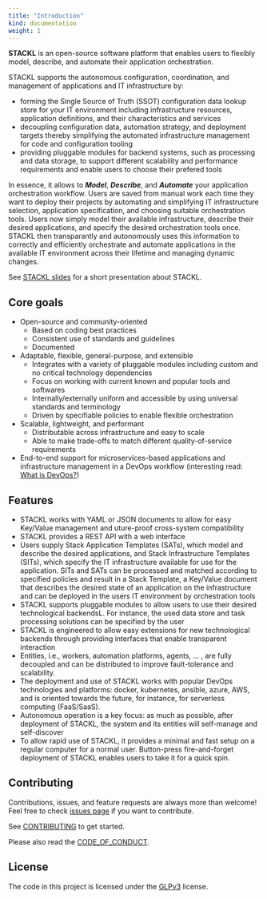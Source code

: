 ```yaml
---
title: "Introduction"
kind: documentation
weight: 1
---
```


**STACKL** is an open-source software platform that enables users to flexibly model, describe, and automate their application orchestration.

STACKL supports the autonomous configuration, coordination, and management of applications and IT infrastructure by:

* forming the Single Source of Truth (SSOT) configuration data lookup store for your IT environment including infrastructure resources, application definitions, and their characteristics and services
* decoupling configuration data, automation strategy, and deployment targets thereby simplifying the automated infrastructure management for code and configuration tooling
* providing pluggable modules for backend systems, such as processing and data storage, to support different scalability and performance requirements and enable users to choose their prefered tools

In essence, it allows to ***Model***, ***Describe***, and ***Automate*** your application orchestration workflow. Users are saved from  manual work each time they want to deploy their projects by automating and simplifying IT infrastructure selection, application specification, and choosing suitable orchestration tools. Users now simply model their available infrastructure, describe their desired applications, and specify the desired orchestration tools once. STACKL then transparantly and autonomously uses this information to correctly and efficiently orchestrate and automate applications in the available IT environment across their lifetime and managing dynamic changes.

See [STACKL slides](https://drive.google.com/open?id=10ZmqGU3pOc6EJyZpED4fMgav5pD01RztLkfSn3Jl9EA) for a short presentation about STACKL.

<!-- **Features**

Visuals (Tools like [ttygif](https://github.com/icholy/ttygif) can help, but check out [Asciinema](https://asciinema.org/) for a more sophisticated method) -->

## Core goals

* Open-source and community-oriented
  * Based on coding best practices
  * Consistent use of standards and guidelines
  * Documented
* Adaptable, flexible, general-purpose, and extensible
  * Integrates with a variety of pluggable modules including custom and no critical technology dependencies
  * Focus on working with current known and popular tools and softwares
  * Internally/externally uniform and accessible by using universal standards and terminology
  * Driven by specifiable policies to enable flexible orchestration
* Scalable, lightweight, and performant
  * Distributable across infrastructure and easy to scale
  * Able to make trade-offs to match different quality-of-service requirements
* End-to-end support for microservices-based applications and infrastructure management in a DevOps workflow (interesting read: [What is DevOps?](https://www.atlassian.com/devops))

## Features

* STACKL works with YAML or JSON documents to allow  for easy Key/Value management and uture-proof cross-system compatibility
* STACKL provides a REST API with a web interface
* Users supply Stack Application Templates (SATs), which model and describe the desired applications, and Stack Infrastructure Templates (SITs), which specify the IT infrastructure available for use for the application. SITs and SATs can be processed and matched according to specified policies and result in a Stack Template, a Key/Value document that describes the desired state of an application on the infrastructure and can be deployed in the users IT environment by orchestration tools
* STACKL supports pluggable modules to allow users to use their desired technological backendsL. For instance, the used data store and task processing solutions can be specified by the user
* STACKL is engineered to allow easy extensions for new technological backends through providing interfaces that enable transparent interaction
* Entities, i.e., workers, automation platforms, agents, … ,  are fully decoupled and can be distributed to improve fault-tolerance and scalability.
* The deployment and use of STACKL works with popular DevOps technologies and platforms: docker, kubernetes, ansible, azure, AWS, and is oriented towards the future, for instance, for serverless computing (FaaS/SaaS).
* Autonomous operation is a key focus: as much as possible, after deployment of STACKL, the system and its entities will self-manage and self-discover
* To allow rapid use of STACKL, it provides a minimal and fast setup on a regular computer for a normal user. Button-press fire-and-forget deployment of STACKL enables users to take it for a quick spin.



## Contributing

Contributions, issues, and feature requests are always more than welcome! Feel free to check [issues page](https://github.com/kefranabg/readme-md-generator/issues) if you want to contribute.

See [CONTRIBUTING](../CONTRIBUTING) to get started.

Please also read the [CODE_OF_CONDUCT](../CODE_OF_CONDUCT).


## License

The code in this project is licensed under the [GLPv3](../LICENSE) license.
